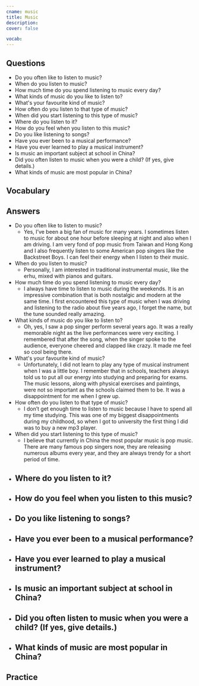 ```yaml
---
cname: music
title: Music
description: 
cover: false

vocab:
---
```

<banner></banner>

## Questions

- Do you often like to listen to music?
- When do you listen to music?
- How much time do you spend listening to music every day?
- What kinds of music do you like to listen to?
- What&#39;s your favourite kind of music?
- How often do you listen to that type of music?
- When did you start listening to this type of music?
- Where do you listen to it?
- How do you feel when you listen to this music?
- Do you like listening to songs?
- Have you ever been to a musical performance?
- Have you ever learned to play a musical instrument?
- Is music an important subject at school in China?
- Did you often listen to music when you were a child? (If yes, give details.)
- What kinds of music are most popular in China?

## Vocabulary

<vocab-box></vocab-box>

## Answers

- Do you often like to listen to music?
  - Yes, I’ve been a big fan of music for many years. I sometimes listen to music for about one hour before sleeping at night and also when I am driving. I am very fond of pop music from Taiwan and Hong Kong and I also frequently listen to some American pop singers like the Backstreet Boys. I can feel their energy when I listen to their music.
- When do you listen to music?
  - Personally, I am interested in traditional instrumental music, like the erhu, mixed with pianos and guitars.
- How much time do you spend listening to music every day?
  - I always have time to listen to music during the weekends. It is an impressive combination that is both nostalgic and modern at the same time. I first encountered this type of music when I was driving and listening to the radio about five years ago, I forget the name, but the tune sounded really amazing.
- What kinds of music do you like to listen to?
  - Oh, yes, I saw a pop singer perform several years ago. It was a really memorable night as the live performances were very exciting. I remembered that after the song, when the singer spoke to the audience, everyone cheered and clapped like crazy. It made me feel so cool being there.
- What&#39;s your favourite kind of music?
  - Unfortunately, I did not learn to play any type of musical instrument when I was a little boy. I remember that in schools, teachers always told us to put all our energy into studying and preparing for exams. The music lessons, along with physical exercises and paintings, were not so important as the schools claimed them to be. It was a disappointment for me when I grew up.
- How often do you listen to that type of music?
  - I don’t get enough time to listen to music because I have to spend all my time studying. This was one of my biggest disappointments during my childhood, so when I got to university the first thing I did was to buy a new mp3 player.
- When did you start listening to this type of music?
  - I believe that currently in China the most popular music is pop music. There are many famous pop singers now, they are releasing numerous albums every year, and they are always trendy for a short period of time.
- Where do you listen to it?
  - 
- How do you feel when you listen to this music?
  - 
- Do you like listening to songs?
  - 
- Have you ever been to a musical performance?
  - 
- Have you ever learned to play a musical instrument?
  - 
- Is music an important subject at school in China?
  - 
- Did you often listen to music when you were a child? (If yes, give details.)
  - 
- What kinds of music are most popular in China?
  - 

## Practice

<qrfooter></qrfooter>
